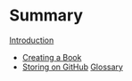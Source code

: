 # Summary

[Introduction](./intro.md)
- [Creating a Book](./create_book.md)
- [Storing on GitHub](./github_init.md)
[Glossary](./glossary.md)
